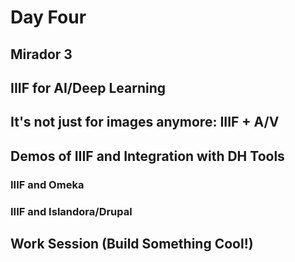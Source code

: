 # Day Four

## Mirador 3

## IIIF for AI/Deep Learning

## It's not just for images anymore: IIIF + A/V

## Demos of IIIF and Integration with DH Tools

### IIIF and Omeka

### IIIF and Islandora/Drupal

## Work Session (Build Something Cool!)
